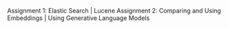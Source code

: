 Assignment 1: Elastic Search | Lucene
Assignment 2: Comparing and Using Embeddings | Using Generative Language Models
